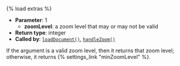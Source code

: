{% load extras %}

* **Parameter**: 1
    * **zoomLevel**: a zoom level that may or may not be valid
* **Return type**: integer
* **Called by**: [`loadDocument()`](#loadDocument),
  [`handleZoom()`](#handleZoom)

If the argument is a valid zoom level, then it returns that zoom level;
otherwise, it returns {% settings_link "minZoomLevel" %}.
